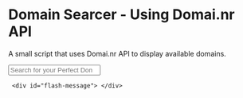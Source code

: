 Domain Searcer - Using Domai.nr API
==============

A small script that uses Domai.nr API to display available domains. 

<script src="http://ajax.googleapis.com/ajax/libs/jquery/1.8/jquery.min.js"></script>
<script src="domain-searcher.js"></script>
<link rel="stylesheet" type="text/css" href="domain-searcher.js">

   <form name="domainsearch">
  <input id="domainfield" type="search" placeholder="Search for your Perfect Domain here" name="domainsearch">
  
     <div id="flash-message"> </div>   
  </form>
